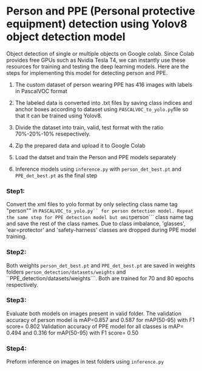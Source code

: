 # Person and PPE (Personal protective equipment) detection using Yolov8 object detection model
Object detection of single or multiple objects on Google colab. Since Colab provides free GPUs such as Nvidia Tesla T4, we can instantly use these resources for training and testing the deep learning models. Here are the steps for implementing this model for detecting person and PPE.

1. The custom dataset of person wearing PPE has 416 images with labels in PascalVOC format

2. The labeled data is converted into .txt files by saving class indices and anchor boxes according to dataset using ```PASCALVOC_to_yolo.py```file so that it can be trained using Yolov8.

3. Divide the dataset into train, valid, test format with the ratio 70%-20%-10% resepectively.

4. Zip the prepared data and upload it to Google Colab

5. Load the datset and train the Person and PPE models separately

6. Inference models using ```inference.py``` with ```person_det_best.pt``` and ```PPE_det_best.pt``` as the final step

### Step1:
Convert the xml files to yolo format by only selecting class name tag "person"" in ```PASCALVOC_to_yolo.py`` for person detection model. Repeat the same step for PPE detection model but omit```person``` class name tag and save the rest of the class names. Due to class imbalance, 'glasses', 'ear=protector' and 'safety-harness' classes are dropped during PPE model training. 

### Step2:
Both weights ```person_det_best.pt``` and ```PPE_det_best.pt``` are saved in weights folders ```person_detection/datasets/weights``` and ``PPE_detection/datasets/weights```. Both are trained for 70 and 80 epochs respectively.

### Step3:
Evaluate both models on images present in valid folder. 
The validation accuracy of person model is mAP=0.857 and 0.587 for mAP(50-95) with F1 score= 0.802
Validation accuracy of PPE model for all classes is mAP= 0.494 and 0.316 for mAP(50-95) with F1 score= 0.50

### Step4:
Preform inference on images in test folders using ```inference.py```
